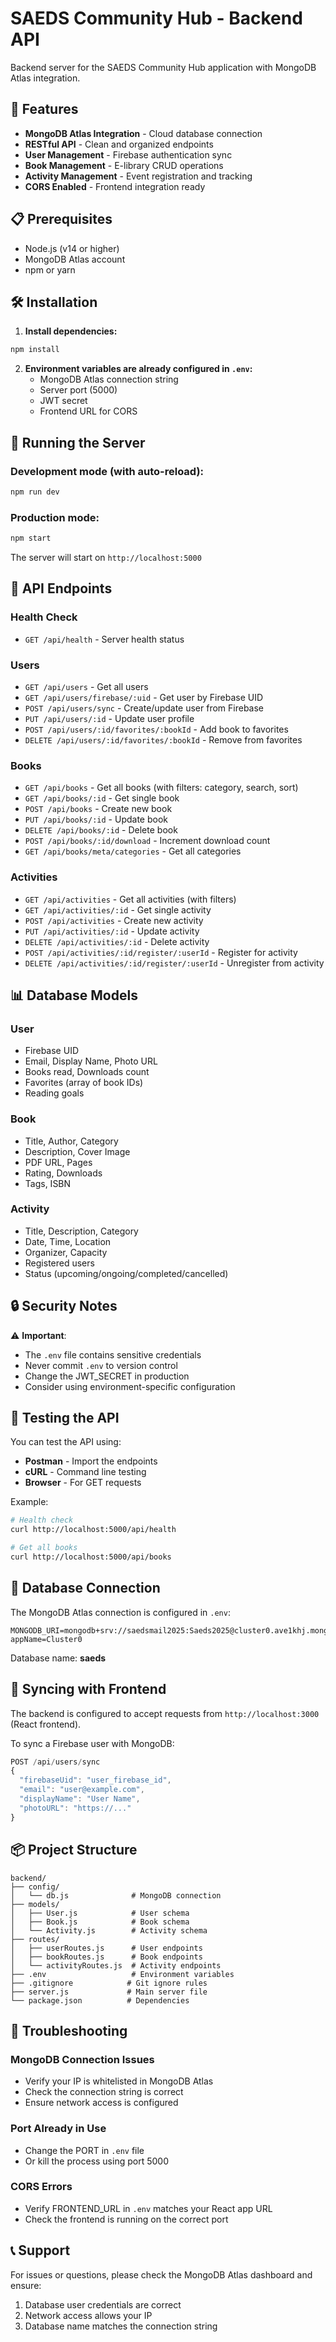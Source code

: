 # SAEDS Community Hub - Backend API

Backend server for the SAEDS Community Hub application with MongoDB Atlas integration.

## 🚀 Features

- **MongoDB Atlas Integration** - Cloud database connection
- **RESTful API** - Clean and organized endpoints
- **User Management** - Firebase authentication sync
- **Book Management** - E-library CRUD operations
- **Activity Management** - Event registration and tracking
- **CORS Enabled** - Frontend integration ready

## 📋 Prerequisites

- Node.js (v14 or higher)
- MongoDB Atlas account
- npm or yarn

## 🛠️ Installation

1. **Install dependencies:**
```bash
npm install
```

2. **Environment variables are already configured in `.env`:**
   - MongoDB Atlas connection string
   - Server port (5000)
   - JWT secret
   - Frontend URL for CORS

## 🏃 Running the Server

### Development mode (with auto-reload):
```bash
npm run dev
```

### Production mode:
```bash
npm start
```

The server will start on `http://localhost:5000`

## 📡 API Endpoints

### Health Check
- `GET /api/health` - Server health status

### Users
- `GET /api/users` - Get all users
- `GET /api/users/firebase/:uid` - Get user by Firebase UID
- `POST /api/users/sync` - Create/update user from Firebase
- `PUT /api/users/:id` - Update user profile
- `POST /api/users/:id/favorites/:bookId` - Add book to favorites
- `DELETE /api/users/:id/favorites/:bookId` - Remove from favorites

### Books
- `GET /api/books` - Get all books (with filters: category, search, sort)
- `GET /api/books/:id` - Get single book
- `POST /api/books` - Create new book
- `PUT /api/books/:id` - Update book
- `DELETE /api/books/:id` - Delete book
- `POST /api/books/:id/download` - Increment download count
- `GET /api/books/meta/categories` - Get all categories

### Activities
- `GET /api/activities` - Get all activities (with filters)
- `GET /api/activities/:id` - Get single activity
- `POST /api/activities` - Create new activity
- `PUT /api/activities/:id` - Update activity
- `DELETE /api/activities/:id` - Delete activity
- `POST /api/activities/:id/register/:userId` - Register for activity
- `DELETE /api/activities/:id/register/:userId` - Unregister from activity

## 📊 Database Models

### User
- Firebase UID
- Email, Display Name, Photo URL
- Books read, Downloads count
- Favorites (array of book IDs)
- Reading goals

### Book
- Title, Author, Category
- Description, Cover Image
- PDF URL, Pages
- Rating, Downloads
- Tags, ISBN

### Activity
- Title, Description, Category
- Date, Time, Location
- Organizer, Capacity
- Registered users
- Status (upcoming/ongoing/completed/cancelled)

## 🔒 Security Notes

⚠️ **Important**: 
- The `.env` file contains sensitive credentials
- Never commit `.env` to version control
- Change the JWT_SECRET in production
- Consider using environment-specific configuration

## 🧪 Testing the API

You can test the API using:
- **Postman** - Import the endpoints
- **cURL** - Command line testing
- **Browser** - For GET requests

Example:
```bash
# Health check
curl http://localhost:5000/api/health

# Get all books
curl http://localhost:5000/api/books
```

## 📝 Database Connection

The MongoDB Atlas connection is configured in `.env`:
```
MONGODB_URI=mongodb+srv://saedsmail2025:Saeds2025@cluster0.ave1khj.mongodb.net/saeds?appName=Cluster0
```

Database name: **saeds**

## 🔄 Syncing with Frontend

The backend is configured to accept requests from `http://localhost:3000` (React frontend).

To sync a Firebase user with MongoDB:
```javascript
POST /api/users/sync
{
  "firebaseUid": "user_firebase_id",
  "email": "user@example.com",
  "displayName": "User Name",
  "photoURL": "https://..."
}
```

## 📦 Project Structure

```
backend/
├── config/
│   └── db.js              # MongoDB connection
├── models/
│   ├── User.js            # User schema
│   ├── Book.js            # Book schema
│   └── Activity.js        # Activity schema
├── routes/
│   ├── userRoutes.js      # User endpoints
│   ├── bookRoutes.js      # Book endpoints
│   └── activityRoutes.js  # Activity endpoints
├── .env                   # Environment variables
├── .gitignore            # Git ignore rules
├── server.js             # Main server file
└── package.json          # Dependencies
```

## 🚨 Troubleshooting

### MongoDB Connection Issues
- Verify your IP is whitelisted in MongoDB Atlas
- Check the connection string is correct
- Ensure network access is configured

### Port Already in Use
- Change the PORT in `.env` file
- Or kill the process using port 5000

### CORS Errors
- Verify FRONTEND_URL in `.env` matches your React app URL
- Check the frontend is running on the correct port

## 📞 Support

For issues or questions, please check the MongoDB Atlas dashboard and ensure:
1. Database user credentials are correct
2. Network access allows your IP
3. Database name matches the connection string
